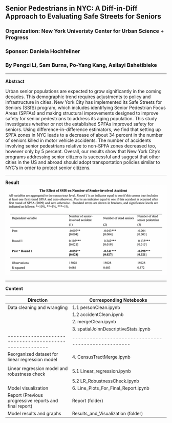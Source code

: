 ## Senior Pedestrians in NYC: A Diff-in-Diff Approach to Evaluating Safe Streets for Seniors
### Organization: New York Univeristy Center for Urban Science + Progress
### Sponsor: Daniela Hochfellner
### By Pengzi Li, Sam Burns, Po-Yang Kang, Asilayi Bahetibieke
-------------------------------------------------------------------------------------------
**Abstract**

Urban senior populations are expected to grow significantly in the coming decades. This demographic trend requires adjustments to policy and infrastructure in cities. New York City has implemented its Safe Streets for Seniors (SSfS) program, which includes identifying Senior Pedestrian Focus Areas (SPFAs) and making structural improvements designed to improve safety for senior pedestrians to address its aging population. This study investigates whether or not the established SPFAs improved safety for seniors. Using difference-in-difference estimators, we find that setting up SPFA zones in NYC leads to a decrease of about 34 percent in the number of seniors killed in motor vehicle accidents. The number of accidents involving senior pedestrians relative to non-SPFA zones decreased too, however only by 5 percent. Overall, our results show that New York City’s programs addressing senior citizens is successful  and suggest that other cities in the US and abroad should adopt transportation policies similar to NYC’s in order to protect senior citizens.

----------------------------------------------------------------------------------------------
**Result**
![Alt_text](Results_and_Visualization/Main_Result.png)

-----------------------------------------------------------------------------------------------
**Content**

|Direction                                             |Corresponding Notebooks                            |
|------------------------------------------------------|---------------------------------------------------|
|Data cleaning and wrangling                           |1.1 personClean.ipynb                              |
|                                                      |1.2 accidentClean.ipynb                            |
|                                                      |2. mergeClean.ipynb                                |
|                                                      |3. spatialJoinnDescriptiveStats.ipynb              |
|------------------------------------------------------|---------------------------------------------------|
|Reorganized dataset for linear regression model       |4. CensusTractMerge.ipynb                          |
|                                                      |                                                   |
|Linear regression model and robustness check          |5.1 Linear_regression.ipynb                        |
|                                                      |5.2 LR_RobustnessCheck.ipynb                       |
|Model visualization                                   |6. Line_Plots_For_Final_Report.ipynb               |
|Report (Previous progressive reports and final report)|Report (folder)                                    |
|Model results and graphs                              |Results_and_Visualization (folder)                 |
